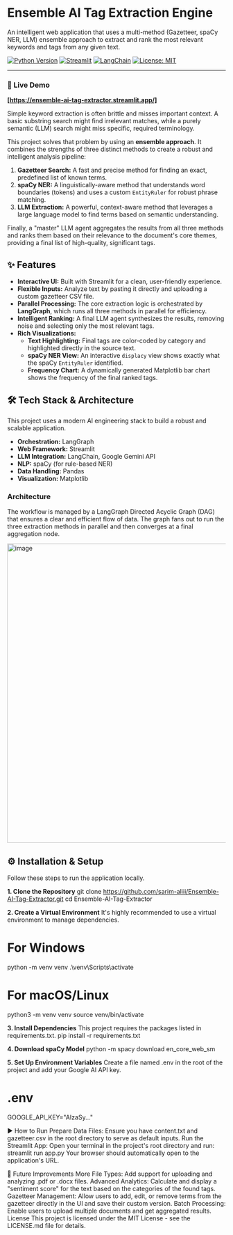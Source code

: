 # Ensemble AI Tag Extraction Engine

An intelligent web application that uses a multi-method (Gazetteer, spaCy NER, LLM) ensemble approach to extract and rank the most relevant keywords and tags from any given text.

[![Python Version](https://img.shields.io/badge/Python-3.9+-blue.svg)](https://www.python.org/downloads/)
[![Streamlit](https://img.shields.io/badge/Streamlit-1.30+-red.svg)](https://streamlit.io)
[![LangChain](https://img.shields.io/badge/LangChain-0.1+-green.svg)](https://www.langchain.com/)
[![License: MIT](https://img.shields.io/badge/License-MIT-yellow.svg)](https://opensource.org/licenses/MIT)

---

### 🚀 Live Demo

**[https://ensemble-ai-tag-extractor.streamlit.app/]**



Simple keyword extraction is often brittle and misses important context. A basic substring search might find irrelevant matches, while a purely semantic (LLM) search might miss specific, required terminology.

This project solves that problem by using an **ensemble approach**. It combines the strengths of three distinct methods to create a robust and intelligent analysis pipeline:

1.  **Gazetteer Search:** A fast and precise method for finding an exact, predefined list of known terms.
2.  **spaCy NER:** A linguistically-aware method that understands word boundaries (tokens) and uses a custom `EntityRuler` for robust phrase matching.
3.  **LLM Extraction:** A powerful, context-aware method that leverages a large language model to find terms based on semantic understanding.

Finally, a "master" LLM agent aggregates the results from all three methods and ranks them based on their relevance to the document's core themes, providing a final list of high-quality, significant tags.

## ✨ Features

*   **Interactive UI:** Built with Streamlit for a clean, user-friendly experience.
*   **Flexible Inputs:** Analyze text by pasting it directly and uploading a custom gazetteer CSV file.
*   **Parallel Processing:** The core extraction logic is orchestrated by **LangGraph**, which runs all three methods in parallel for efficiency.
*   **Intelligent Ranking:** A final LLM agent synthesizes the results, removing noise and selecting only the most relevant tags.
*   **Rich Visualizations:**
    *   **Text Highlighting:** Final tags are color-coded by category and highlighted directly in the source text.
    *   **spaCy NER View:** An interactive `displacy` view shows exactly what the spaCy `EntityRuler` identified.
    *   **Frequency Chart:** A dynamically generated Matplotlib bar chart shows the frequency of the final ranked tags.

## 🛠️ Tech Stack & Architecture

This project uses a modern AI engineering stack to build a robust and scalable application.

*   **Orchestration:** LangGraph
*   **Web Framework:** Streamlit
*   **LLM Integration:** LangChain, Google Gemini API
*   **NLP:** spaCy (for rule-based NER)
*   **Data Handling:** Pandas
*   **Visualization:** Matplotlib

### Architecture

The workflow is managed by a LangGraph Directed Acyclic Graph (DAG) that ensures a clear and efficient flow of data. The graph fans out to run the three extraction methods in parallel and then converges at a final aggregation node.

<img width="1240" height="688" alt="image" src="https://github.com/user-attachments/assets/11b3a06f-e7b9-4b86-8254-1fe33d42de02" />


## ⚙️ Installation & Setup

Follow these steps to run the application locally.

**1. Clone the Repository**
git clone https://github.com/sarim-aliii/Ensemble-AI-Tag-Extractor.git
cd Ensemble-AI-Tag-Extractor

**2. Create a Virtual Environment**
It's highly recommended to use a virtual environment to manage dependencies.
# For Windows
python -m venv venv
.\venv\Scripts\activate

# For macOS/Linux
python3 -m venv venv
source venv/bin/activate

**3. Install Dependencies**
This project requires the packages listed in requirements.txt.
pip install -r requirements.txt

**4. Download spaCy Model**
python -m spacy download en_core_web_sm

**5. Set Up Environment Variables**
Create a file named .env in the root of the project and add your Google AI API key.
# .env
GOOGLE_API_KEY="AIzaSy..."


▶️ How to Run
Prepare Data Files: Ensure you have content.txt and gazetteer.csv in the root directory to serve as default inputs.
Run the Streamlit App: Open your terminal in the project's root directory and run:
streamlit run app.py
Your browser should automatically open to the application's URL.


🔮 Future Improvements
More File Types: Add support for uploading and analyzing .pdf or .docx files.
Advanced Analytics: Calculate and display a "sentiment score" for the text based on the categories of the found tags.
Gazetteer Management: Allow users to add, edit, or remove terms from the gazetteer directly in the UI and save their custom version.
Batch Processing: Enable users to upload multiple documents and get aggregated results.
License
This project is licensed under the MIT License - see the LICENSE.md file for details.
